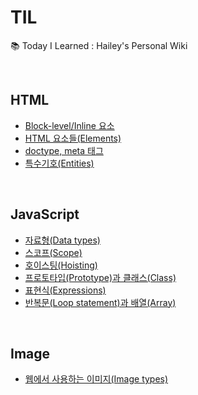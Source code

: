 # TIL
📚 Today I Learned : Hailey's Personal Wiki  

<br />

## HTML
- [Block-level/Inline 요소](https://github.com/haileychoi15/TIL/blob/master/html/blockInline.md)
- [HTML 요소들(Elements)](https://github.com/haileychoi15/TIL/blob/master/html/elements.md)
- [doctype, meta 태그](https://github.com/haileychoi15/TIL/blob/master/html/doctype.md)
- [특수기호(Entities)](https://github.com/haileychoi15/TIL/blob/master/html/entity.md)

<br />

## JavaScript
- [자료형(Data types)](https://github.com/haileychoi15/TIL/blob/master/javascript/type.md)
- [스코프(Scope)](https://github.com/haileychoi15/TIL/blob/master/javascript/scope.md)
- [호이스팅(Hoisting)](https://github.com/haileychoi15/TIL/blob/master/javascript/hoisting.md)
- [프로토타입(Prototype)과 클래스(Class)](https://github.com/haileychoi15/TIL/blob/master/javascript/prototype.md)
- [표현식(Expressions)](https://github.com/haileychoi15/TIL/blob/master/javascript/expressions.md)
- [반복문(Loop statement)과 배열(Array)](https://github.com/haileychoi15/TIL/blob/master/javascript/looparray.md)

<br />

## Image
- [웹에서 사용하는 이미지(Image types)](https://github.com/haileychoi15/TIL/blob/master/image/images.md)
